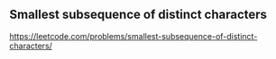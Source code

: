## Smallest subsequence of distinct characters
https://leetcode.com/problems/smallest-subsequence-of-distinct-characters/
